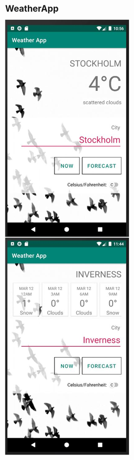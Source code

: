 # WeatherApp
 

![Screenshot of the WeatherApp](https://github.com/codephoria/ProjectPictures/blob/main/WeatherApp.JPG)
![Screenshot of the WeatherApp](https://github.com/codephoria/ProjectPictures/blob/main/WeatherForecast.JPG)
